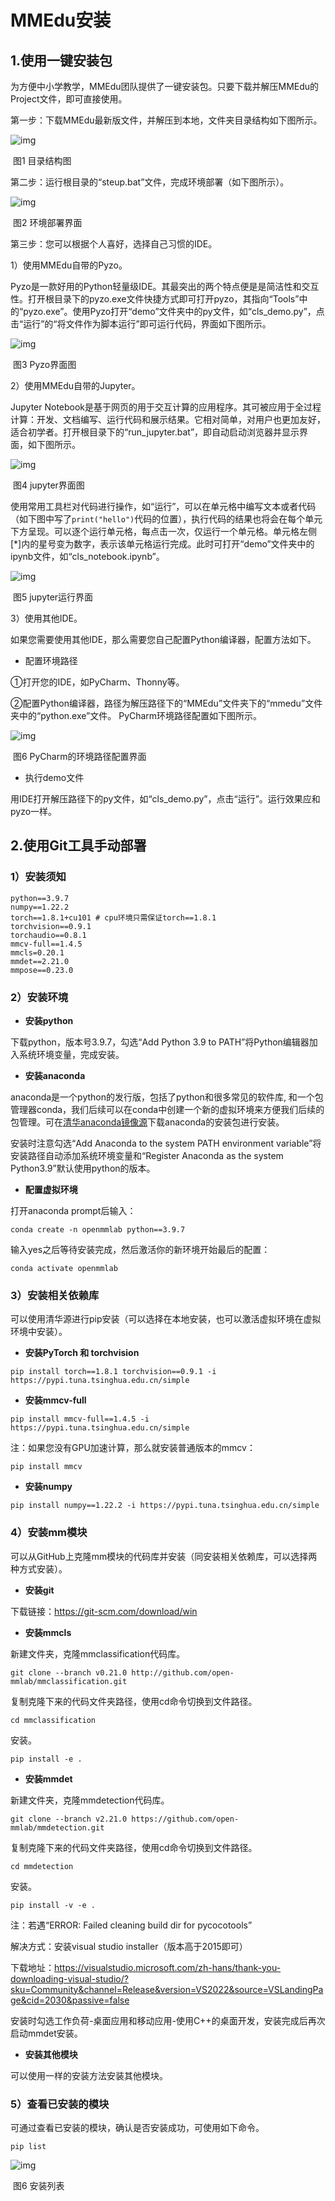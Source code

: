 # MMEdu安装

## 1.使用一键安装包

为方便中小学教学，MMEdu团队提供了一键安装包。只要下载并解压MMEdu的Project文件，即可直接使用。

第一步：下载MMEdu最新版文件，并解压到本地，文件夹目录结构如下图所示。

![img](https://cdn.nlark.com/yuque/0/2022/png/27193805/1650614764689-91cc62f5-05b4-4ec0-a7d7-fe276f6315d9.png)

​                                                                   图1 目录结构图

第二步：运行根目录的“steup.bat”文件，完成环境部署（如下图所示）。

![img](https://cdn.nlark.com/yuque/0/2022/png/27193805/1650614117840-9209981c-06c7-44b2-aac2-50b0bba44786.png)

​                                                                      图2 环境部署界面

第三步：您可以根据个人喜好，选择自己习惯的IDE。

1）使用MMEdu自带的Pyzo。

Pyzo是一款好用的Python轻量级IDE。其最突出的两个特点便是是简洁性和交互性。打开根目录下的pyzo.exe文件快捷方式即可打开pyzo，其指向“Tools”中的“pyzo.exe”。使用Pyzo打开“demo”文件夹中的py文件，如“cls_demo.py”，点击“运行”的“将文件作为脚本运行”即可运行代码，界面如下图所示。

![img](https://cdn.nlark.com/yuque/0/2022/png/27193805/1650625740248-0dc439d1-adac-4783-8111-bdfb9f550882.png)

​                                                                      图3 Pyzo界面图

2）使用MMEdu自带的Jupyter。

Jupyter Notebook是基于网页的用于交互计算的应用程序。其可被应用于全过程计算：开发、文档编写、运行代码和展示结果。它相对简单，对用户也更加友好，适合初学者。打开根目录下的“run_jupyter.bat”，即自动启动浏览器并显示界面，如下图所示。

![img](https://cdn.nlark.com/yuque/0/2022/png/27193805/1650624789293-7e33d89f-6b23-49e5-9935-60e2a63f1d9e.png)

​                                                                      图4 jupyter界面图

使用常用工具栏对代码进行操作，如“运行”，可以在单元格中编写文本或者代码（如下图中写了`print("hello")`代码的位置），执行代码的结果也将会在每个单元下方呈现。可以逐个运行单元格，每点击一次，仅运行一个单元格。单元格左侧[*]内的星号变为数字，表示该单元格运行完成。此时可打开“demo”文件夹中的ipynb文件，如“cls_notebook.ipynb”。

![img](https://cdn.nlark.com/yuque/0/2022/png/27193805/1651222072169-ae24c279-08fe-4abf-b063-ea0cd8f79dc9.png)

​                                                                    图5 jupyter运行界面

3）使用其他IDE。

如果您需要使用其他IDE，那么需要您自己配置Python编译器，配置方法如下。

- 配置环境路径 

①打开您的IDE，如PyCharm、Thonny等。

②配置Python编译器，路径为解压路径下的“MMEdu”文件夹下的“mmedu”文件夹中的“python.exe”文件。 PyCharm环境路径配置如下图所示。

![img](https://cdn.nlark.com/yuque/0/2022/png/27193805/1650614932073-06de2d39-e901-4264-a9fd-90e723591e94.png)

​                                                          图6 PyCharm的环境路径配置界面

- 执行demo文件 

用IDE打开解压路径下的py文件，如“cls_demo.py”，点击“运行”。运行效果应和pyzo一样。

## 2.使用Git工具手动部署

### 1）安装须知

```shell
python==3.9.7 
numpy==1.22.2 
torch==1.8.1+cu101 # cpu环境只需保证torch==1.8.1
torchvision==0.9.1 
torchaudio==0.8.1
mmcv-full==1.4.5 
mmcls=0.20.1
mmdet==2.21.0
mmpose==0.23.0
```

### 2）安装环境

- **安装python**

下载python，版本号3.9.7，勾选“Add Python 3.9 to PATH”将Python编辑器加入系统环境变量，完成安装。

- **安装anaconda**

anaconda是一个python的发行版，包括了python和很多常见的软件库, 和一个包管理器conda，我们后续可以在conda中创建一个新的虚拟环境来方便我们后续的包管理。可在[清华anaconda镜像源](https://security.feishu.cn/link/safety?target=https%3A%2F%2Fmirrors.tuna.tsinghua.edu.cn%2Fanaconda%2Farchive%2F&scene=ccm&logParams={"location"%3A"ccm_drive"}&lang=zh-CN)下载anaconda的安装包进行安装。

安装时注意勾选“Add Anaconda to the system PATH environment variable”将安装路径自动添加系统环境变量和“Register Anaconda as the system Python3.9”默认使用python的版本。

- **配置虚拟环境**

打开anaconda prompt后输入：

```
conda create -n openmmlab python==3.9.7
```

输入yes之后等待安装完成，然后激活你的新环境开始最后的配置：

```
conda activate openmmlab
```

### 3）安装相关依赖库

可以使用清华源进行pip安装（可以选择在本地安装，也可以激活虚拟环境在虚拟环境中安装）。

- **安装PyTorch 和 torchvision**

```
pip install torch==1.8.1 torchvision==0.9.1 -i https://pypi.tuna.tsinghua.edu.cn/simple
```

- **安装mmcv-full**

```
pip install mmcv-full==1.4.5 -i https://pypi.tuna.tsinghua.edu.cn/simple
```

注：如果您没有GPU加速计算，那么就安装普通版本的mmcv：

```
pip install mmcv
```

- **安装numpy**

```
pip install numpy==1.22.2 -i https://pypi.tuna.tsinghua.edu.cn/simple
```

### 4）安装mm模块

可以从GitHub上克隆mm模块的代码库并安装（同安装相关依赖库，可以选择两种方式安装）。

- **安装git**

下载链接：https://git-scm.com/download/win

- **安装mmcls**

新建文件夹，克隆mmclassification代码库。

```
git clone --branch v0.21.0 http://github.com/open-mmlab/mmclassification.git 
```

复制克隆下来的代码文件夹路径，使用cd命令切换到文件路径。

```
cd mmclassification 
```

安装。

```
pip install -e .
```

- **安装mmdet**

新建文件夹，克隆mmdetection代码库。

```
git clone --branch v2.21.0 https://github.com/open-mmlab/mmdetection.git 
```

复制克隆下来的代码文件夹路径，使用cd命令切换到文件路径。

```
cd mmdetection
```

安装。

```
pip install -v -e .
```

注：若遇“ERROR: Failed cleaning build dir for pycocotools”

解决方式：安装visual studio installer（版本高于2015即可）

下载地址：https://visualstudio.microsoft.com/zh-hans/thank-you-downloading-visual-studio/?sku=Community&channel=Release&version=VS2022&source=VSLandingPage&cid=2030&passive=false

安装时勾选工作负荷-桌面应用和移动应用-使用C++的桌面开发，安装完成后再次启动mmdet安装。

- **安装其他模块**

可以使用一样的安装方法安装其他模块。

### 5）查看已安装的模块

可通过查看已安装的模块，确认是否安装成功，可使用如下命令。

```
pip list
```

![img](https://cdn.nlark.com/yuque/0/2022/png/27193805/1650615491643-0a286dd8-1551-4e44-82b7-34ae645d1653.png)

​                                                                  图6 安装列表

